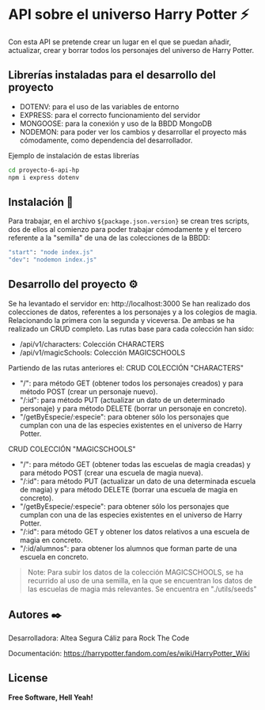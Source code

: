 # API sobre el universo Harry Potter ⚡️


Con esta API se pretende crear un lugar en el que se puedan añadir, actualizar, crear y borrar todos los personajes del universo de Harry Potter.


## Librerías instaladas para el desarrollo del proyecto

- DOTENV: para el uso de las variables de entorno
- EXPRESS: para el correcto funcionamiento del servidor
- MONGOOSE: para la conexión y uso de la BBDD MongoDB
- NODEMON: para poder ver los cambios y desarrollar el proyecto más cómodamente, como dependencia del desarrollador.

Ejemplo de instalación de estas librerías
```sh
cd proyecto-6-api-hp
npm i express dotenv
```

## Instalación 🔧

Para trabajar, en el archivo `${package.json.version}` se crean tres scripts, dos de ellos al comienzo para poder trabajar cómodamente y el tercero referente a la "semilla" de una de las colecciones de la BBDD:

```sh
"start": "node index.js"
"dev": "nodemon index.js"
```


## Desarrollo del proyecto ⚙️

Se ha levantado el servidor en: http://localhost:3000
Se han realizado dos colecciones de datos, referentes a los personajes y a los colegios de magia. Relacionando la primera con la segunda y viceversa. De ambas se ha realizado un CRUD completo. Las rutas base para cada colección han sido:
- /api/v1/characters: Colección CHARACTERS
- /api/v1/magicSchools: Colección MAGICSCHOOLS

Partiendo de las rutas anteriores el:
CRUD COLECCIÓN "CHARACTERS"


- "/": para método GET (obtener todos los personajes creados) y para método POST (crear un personaje nuevo).
- "/:id": para método PUT (actualizar un dato de un determinado personaje) y para método DELETE (borrar un personaje en concreto).
- "/getByEspecie/:especie": para obtener sólo los personajes que cumplan con una de las especies existentes en el universo de Harry Potter.


CRUD COLECCIÓN "MAGICSCHOOLS"

- "/": para método GET (obtener todas las escuelas de magia creadas) y para método POST (crear una escuela de magia nueva).
- "/:id": para método PUT (actualizar un dato de una determinada escuela de magia) y para método DELETE (borrar una escuela de magia en concreto).
- "/getByEspecie/:especie": para obtener sólo los personajes que cumplan con una de las especies existentes en el universo de Harry Potter.
- "/:id": para método GET y obtener los datos relativos a una escuela de magia en concreto.
- "/:id/alumnos": para obtener los alumnos que forman parte de una escuela en concreto.

> Note: Para subir los datos de la colección MAGICSCHOOLS, se ha recurrido al uso de una semilla, en la que se encuentran los datos de las escuelas de magia más relevantes. Se encuentra en "./utils/seeds"

## Autores ✒️

Desarrolladora: Altea Segura Cáliz para Rock The Code

Documentación: https://harrypotter.fandom.com/es/wiki/HarryPotter_Wiki

## License

**Free Software, Hell Yeah!**
